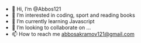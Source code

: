 - 👋 Hi, I’m @Abbos121
- 👀 I’m interested in coding, sport and reading books
- 🌱 I’m currently learning Javascript
- 💞️ I’m looking to collaborate on ...
- 📫 How to reach me abbosakramov121@gmail.com

<!---
Abbos121/Abbos121 is a ✨ special ✨ repository because its `README.md` (this file) appears on your GitHub profile.
You can click the Preview link to take a look at your changes.
--->
